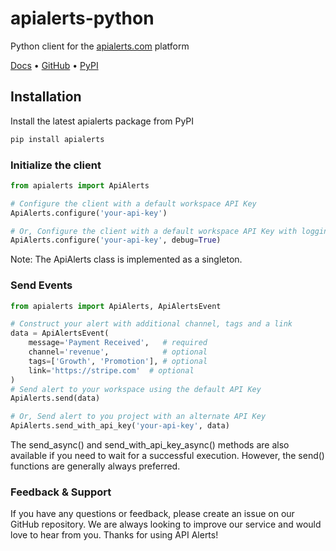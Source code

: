 # apialerts-python

Python client for the [apialerts.com](https://apialerts.com/) platform

[Docs](https://apialerts.com/docs/python) • [GitHub](https://github.com/apialerts/apialerts-python) • [PyPI](https://pypi.org/project/apialerts/)

## Installation

Install the latest apialerts package from PyPI

```bash
pip install apialerts
```

### Initialize the client

```python
from apialerts import ApiAlerts

# Configure the client with a default workspace API Key
ApiAlerts.configure('your-api-key')

# Or, Configure the client with a default workspace API Key with logging enabled
ApiAlerts.configure('your-api-key', debug=True)
```

Note: The ApiAlerts class is implemented as a singleton.


### Send Events

```python
from apialerts import ApiAlerts, ApiAlertsEvent

# Construct your alert with additional channel, tags and a link
data = ApiAlertsEvent(
    message='Payment Received',   # required
    channel='revenue',            # optional
    tags=['Growth', 'Promotion'], # optional
    link='https://stripe.com'  # optional
)
# Send alert to your workspace using the default API Key
ApiAlerts.send(data)

# Or, Send alert to you project with an alternate API Key
ApiAlerts.send_with_api_key('your-api-key', data)
```

The send_async() and send_with_api_key_async() methods are also available if you need to wait for a successful execution. However, the send() functions are generally always preferred.


### Feedback & Support

If you have any questions or feedback, please create an issue on our GitHub repository. We are always looking to improve our service and would love to hear from you. Thanks for using API Alerts!
